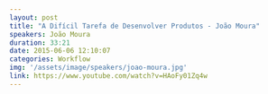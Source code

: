 ```yaml
---
layout: post
title: "A Difícil Tarefa de Desenvolver Produtos - João Moura"
speakers: João Moura
duration: 33:21
date: 2015-06-06 12:10:07
categories: Workflow
img: '/assets/image/speakers/joao-moura.jpg'
link: https://www.youtube.com/watch?v=HAoFy01Zq4w
---
```

